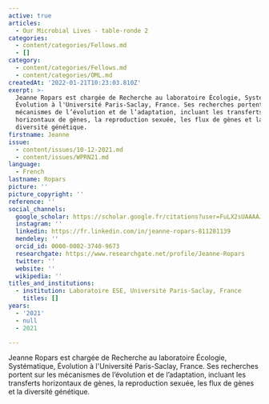 ```yaml
---
active: true
articles:
  - Our Microbial Lives - table-ronde 2
categories:
  - content/categories/Fellows.md
  - []
category:
  - content/categories/Fellows.md
  - content/categories/OML.md
createdAt: '2022-01-21T10:23:03.810Z'
exerpt: >-
  Jeanne Ropars est chargée de Recherche au laboratoire Écologie, Systématique,
  Évolution à l'Université Paris-Saclay, France. Ses recherches portent sur les
  mécanismes de l’évolution et de l’adaptation, incluant les transferts
  horizontaux de gènes, la reproduction sexuée, les flux de gènes et la
  diversité génétique.
firstname: Jeanne
issue:
  - content/issues/10-12-2021.md
  - content/issues/WPRN21.md
language:
  - French
lastname: Ropars
picture: ''
picture_copyright: ''
reference: ''
social_channels:
  google_scholar: https://scholar.google.fr/citations?user=FuLX2sUAAAAJ&hl=fr
  instagram: ''
  linkedin: https://fr.linkedin.com/in/jeanne-ropars-811281139
  mendeley: ''
  orcid_id: 0000-0002-3740-9673
  researchgate: https://www.researchgate.net/profile/Jeanne-Ropars
  twitter: ''
  website: ''
  wikipedia: ''
titles_and_institutions:
  - institution: Laboratoire ESE, Université Paris-Saclay, France
    titles: []
years:
  - '2021'
  - null
  - 2021

---
```

Jeanne Ropars est chargée de Recherche au laboratoire Écologie, Systématique, Évolution à l'Université Paris-Saclay, France. Ses recherches portent sur les mécanismes de l’évolution et de l’adaptation, incluant les transferts horizontaux de gènes, la reproduction sexuée, les flux de gènes et la diversité génétique.